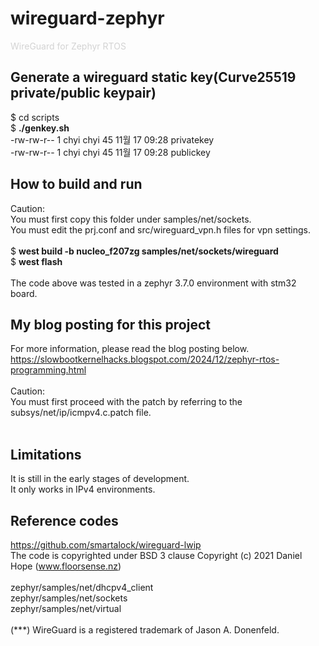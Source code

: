 # wireguard-zephyr
<span style="color:#d3d3d3">WireGuard for Zephyr RTOS</span>
## Generate a wireguard static key(Curve25519 private/public keypair)
$ cd scripts <br>
$ __./genkey.sh__ <br>
-rw-rw-r-- 1 chyi chyi 45 11월 17 09:28 privatekey <br>
-rw-rw-r-- 1 chyi chyi 45 11월 17 09:28 publickey <br>
## How to build and run
  Caution: <br>
  You must first copy this folder under samples/net/sockets. <br>
  You must edit the prj.conf and src/wireguard_vpn.h files for vpn settings.<br><br>
$ __west build -b nucleo_f207zg samples/net/sockets/wireguard__ <br>
$ __west flash__ <br><br>
The code above was tested in a zephyr 3.7.0 environment with stm32 board.<br>
## My blog posting for this project
  For more information, please read the blog posting below.<br>
  https://slowbootkernelhacks.blogspot.com/2024/12/zephyr-rtos-programming.html <br><br>
  Caution: <br>
  You must first proceed with the patch by referring to the subsys/net/ip/icmpv4.c.patch file. <br><br>
## Limitations
  It is still in the early stages of development.<br>
  It only works in IPv4 environments.<br>
## Reference codes
  https://github.com/smartalock/wireguard-lwip <br>
  The code is copyrighted under BSD 3 clause Copyright (c) 2021 Daniel Hope (www.floorsense.nz)<br><br>
  zephyr/samples/net/dhcpv4_client <br>
  zephyr/samples/net/sockets <br>
  zephyr/samples/net/virtual <br>
  <br>
  (***) WireGuard is a registered trademark of Jason A. Donenfeld.

